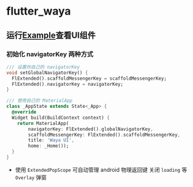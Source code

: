 # flutter_waya

## 运行[Example](https://wayaer.github.io/flutter_waya/example/app/web/index.html#/)查看UI组件

### 初始化 navigatorKey 两种方式

```dart
/// 设置你自己的 navigatorKey
void setGlobalNavigatorKey() {
  FlExtended().scaffoldMessengerKey = scaffoldMessengerKey;
  FlExtended().navigatorKey = navigatorKey;
}

/// 使用自己的 MaterialApp
class _AppState extends State<_App> {
  @override
  Widget build(BuildContext context) {
    return MaterialApp(
        navigatorKey: FlExtended().globalNavigatorKey,
        scaffoldMessengerKey: FlExtended().scaffoldMessengerKey,
        title: 'Waya UI',
        home: _Home());
  }
}
```

- 使用 `ExtendedPopScope` 可自动管理 android 物理返回键 关闭 `loading` 等 `Overlay` 弹窗